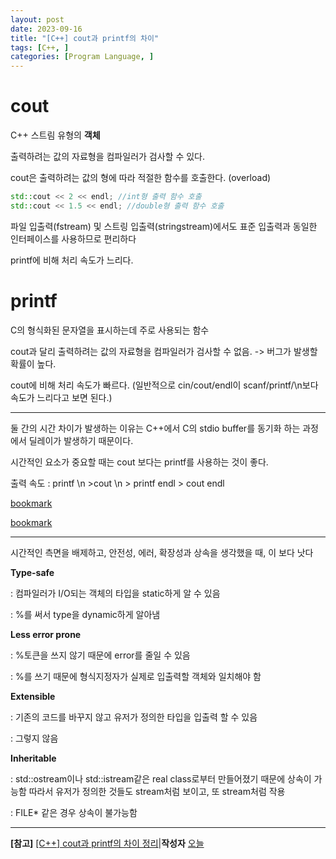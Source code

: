 ```yaml
---
layout: post
date: 2023-09-16
title: "[C++] cout과 printf의 차이"
tags: [C++, ]
categories: [Program Language, ]
---
```


# cout


<iostream>


C++ 스트림 유형의 **객체**


출력하려는 값의 자료형을 컴파일러가 검사할 수 있다.


cout은 출력하려는 값의 형에 따라 적절한 함수를 호출한다. (overload)


```c++
std::cout << 2 << endl; //int형 출력 함수 호출
std::cout << 1.5 << endl; //double형 출력 함수 호출
```


파일 입출력(fstream) 및 스트링 입출력(stringstream)에서도 표준 입출력과 동일한 인터페이스를 사용하므로 편리하다


printf에 비해 처리 속도가 느리다.


# printf


<cstdio>


C의 형식화된 문자열을 표시하는데 주로 사용되는 함수


cout과 달리 출력하려는 값의 자료형을 컴파일러가 검사할 수 없음. -> 버그가 발생할 확률이 높다.


cout에 비해 처리 속도가 빠르다. (일반적으로 cin/cout/endl이 scanf/printf/\n보다 속도가 느리다고 보면 된다.)


---


둘 간의 시간 차이가 발생하는 이유는 C++에서 C의 stdio buffer를 동기화 하는 과정에서 딜레이가 발생하기 때문이다.


시간적인 요소가 중요할 때는 cout 보다는 printf를 사용하는 것이 좋다.


출력 속도 : printf \n >cout \n > printf endl > cout endl


[bookmark](https://www.acmicpc.net/blog/view/56)


[bookmark](https://www.acmicpc.net/blog/view/57)


---


시간적인 측면을 배제하고, 안전성, 에러, 확장성과 상속을 생각했을 때, <iostream>이 <cstdio>보다 낫다


**Type-safe**


<iostream> : 컴파일러가 I/O되는 객체의 타입을 static하게 알 수 있음


<cstdio> :  %를 써서 type을 dynamic하게 알아냄


**Less error prone**


<iostream> : %토큰을 쓰지 않기 때문에 error를 줄일 수 있음


<cstdio> : %를 쓰기 때문에 형식지정자가 실제로 입출력할 객체와 일치해야 함


**Extensible**


<iostream> : 기존의 코드를 바꾸지 않고 유저가 정의한 타입을 입출력 할 수 있음


<cstdio> : 그렇지 않음


**Inheritable**


<iostream> : std::ostream이나 std::istream같은 real class로부터 만들어졌기 때문에 상속이 가능함 따라서 유저가 정의한 것들도 stream처럼 보이고, 또 stream처럼 작용


<cstdio> : FILE* 같은 경우 상속이 불가능함


---


**[참고]** [[C++] cout과 printf의 차이 정리](https://blog.naver.com/view7186/222083168651)|**작성자** [오늘](https://blog.naver.com/view7186)

